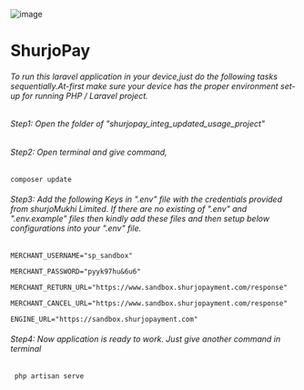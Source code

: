 ![image](https://user-images.githubusercontent.com/57352037/170198396-932692aa-3354-4cf0-abc1-2b8ef43a6de3.png)
# ShurjoPay


###### To run this laravel application in your device,just do the following tasks sequentially.At-first make sure your device has the proper environment set-up for running PHP / Laravel project.

###### Step1: Open the folder of "shurjopay_integ_updated_usage_project"

###### Step2: Open terminal and give command,
``
composer update
``

###### Step3: Add the following Keys in ".env" file with the credentials provided from shurjoMukhi Limited. If there are no existing of ".env" and ".env.example" files then kindly add these files and then setup below configurations into your ".env" file.

``MERCHANT_USERNAME="sp_sandbox"
``

``MERCHANT_PASSWORD="pyyk97hu&6u6"
``

``MERCHANT_RETURN_URL="https://www.sandbox.shurjopayment.com/response"
``

``MERCHANT_CANCEL_URL="https://www.sandbox.shurjopayment.com/response"
``

``ENGINE_URL="https://sandbox.shurjopayment.com"
``

###### Step4: Now application is ready to work. Just give another command in terminal

``  php artisan serve
``
